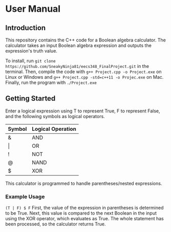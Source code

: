 # User Manual
## Introduction
This repository contains the C++ code for a Boolean algebra calculator. 
The calculator takes an input Boolean algebra expression and outputs the expression's truth value.


To install, run `git clone https://github.com/SneakyNinja81/eecs348_FinalProject.git` in the terminal.
Then, compile the code with `g++ Project.cpp -o Project.exe` on Linux or Windows and `g++ Project.cpp -std=c++11 -o Projec.exe` on Mac.
Finally, run the program with `./Project.exe`

## Getting Started
Enter a logical expression using T to represent True, F to represent False, and the following symbols as logical operators.

<table>
   <thead>
      <tr>
         <th>Symbol</th>
         <th>Logical Operation</th>
      </tr>
   </thead>
   <tbody>
      <tr>
         <td>&</td>
         <td>AND</td>
      </tr>
      <tr>
         <td>|</td>
         <td>OR</td>
      </tr>
      <tr>
         <td>!</td>
         <td>NOT</td>
      </tr>
      <tr>
         <td>@</td>
         <td>NAND</td>
      </tr>
      <tr>
         <td>$</td>
         <td>XOR</td>
   </tbody>
</table>


This calculator is programmed to handle parentheses/nested expressions.

### Example Usage
`(T | F) $ F` First, the value of the expression in parentheses is determined to be True. Next, this value is compared to the next Boolean 
in the input using the XOR operator, which evaluates as True. The whole statement has been processed, so the calculator returns True.
